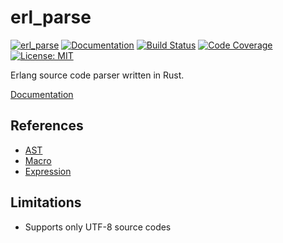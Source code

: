 erl_parse
=========

[![erl_parse](https://img.shields.io/crates/v/mlmdquery.svg)](https://crates.io/crates/erl_parse)
[![Documentation](https://docs.rs/erl_parse/badge.svg)](https://docs.rs/erl_parse)
[![Build Status](https://travis-ci.org/sile/erl_parse.svg?branch=master)](https://travis-ci.org/sile/erl_parse)
[![Code Coverage](https://codecov.io/gh/sile/erl_parse/branch/master/graph/badge.svg)](https://codecov.io/gh/sile/erl_parse/branch/master)
[![License: MIT](https://img.shields.io/badge/license-MIT-blue.svg)](LICENSE)

Erlang source code parser written in Rust.

[Documentation](https://docs.rs/erl_parse)

References
----------

- [AST](http://erlang.org/doc/apps/erts/absform.html)
- [Macro](http://erlang.org/doc/reference_manual/macros.html)
- [Expression](
http://erlang.org/doc/reference_manual/expressions.html)

Limitations
-----------

- Supports only UTF-8 source codes
